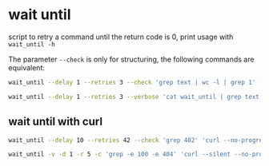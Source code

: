 # wait until

script to retry a command until the return code is 0, print usage with `wait_until -h`

The parameter `--check` is only for structuring, the following commands are equivalent:

```bash
wait_until --delay 1 --retries 3 --check 'grep text | wc -l | grep 1' --verbose 'cat wait_until'
```

```bash
wait_until --delay 1 --retries 3 --verbose 'cat wait_until | grep text | wc -l | grep 1'
```

## wait until with curl

```bash
wait_until --delay 10 --retries 42 --check 'grep 402' 'curl --no-progress-meter --connect-timeout 10 --retry 42 --retry-delay 10 --output /dev/null/ --write-out "%{http_code}" http://example.com/api/endpoint'

wait_until -v -d 1 -r 5 -c 'grep -e 100 -e 404' 'curl --silent --no-progress-meter --connect-timeout 5 --retry 5 --retry-delay 1 --write-out "%{http_code}" http://example.com/api/endpoint'
```
